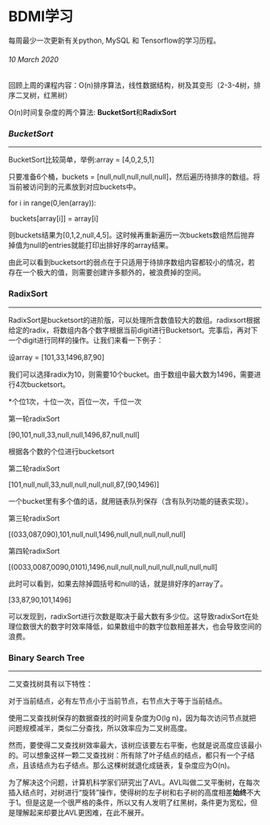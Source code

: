 # BDMI学习

每周最少一次更新有关python, MySQL 和 Tensorflow的学习历程。

###### 10 March 2020

 回顾上周的课程内容：O(n)排序算法，线性数据结构，树及其变形（2-3-4树，排序二叉树，红黑树）

O(n)时间复杂度的两个算法: **BucketSort**和**RadixSort**

### *BucketSort*

------

BucketSort比较简单，举例:array = [4,0,2,5,1]

只要准备6个桶，buckets = [null,null,null,null,null]，然后遍历待排序的数组。将当前被访问到的元素放到对应buckets中。

for i in range(0,len(array)):

​	buckets[array[i]] = array[i]

则buckets结果为[0,1,2,null,4,5]。这时候再重新遍历一次buckets数组然后抛弃掉值为null的entries就能打印出排好序的array结果。

由此可以看到bucketsort的弱点在于只适用于待排序数组内容都较小的情况，若存在一个极大的值，则需要创建许多额外的，被浪费掉的空间。



### RadixSort

------

RadixSort是bucketsort的进阶版，可以处理所含数值较大的数组。radixsort根据给定的radix，将数组内各个数字根据当前digit进行Bucketsort。完事后，再对下一个digit进行同样的操作。让我们来看一下例子：

设array = [101,33,1496,87,90]

我们可以选择radix为10，则需要10个bucket。由于数组中最大数为1496，需要进行4次bucketsort。

*个位1次，十位一次，百位一次，千位一次

第一轮radixSort

[90,101,null,33,null,null,1496,87,null,null] 

根据各个数的个位进行bucketsort

第二轮radixSort

[101,null,null,33,null,null,null,null,87,(90,1496)]

一个bucket里有多个值的话，就用链表队列保存（含有队列功能的链表实现）。

第三轮radixSort

[(033,087,090),101,null,null,1496,null,null,null,null,null]

第四轮radixSort

[(0033,0087,0090,0101),1496,null,null,null,null,null,null,null,null]

此时可以看到，如果去除掉圆括号和null的话，就是排好序的array了。

[33,87,90,101,1496]

可以发现到，radixSort进行次数是取决于最大数有多少位。这导致radixSort在处理位数很大的数字时效率降低，如果数组中的数字位数相差甚大，也会导致空间的浪费。



### Binary Search Tree

------

二叉查找树具有以下特性：

对于当前结点，必有左节点小于当前节点，右节点大于等于当前结点。

使用二叉查找树保存的数据查找的时间复杂度为O(lg n)，因为每次访问节点就把问题规模减半，类似二分查找，所以效率应为二叉树高度。

然而，要使得二叉查找树效率最大，该树应该要左右平衡，也就是说高度应该最小的。可以想象这样一颗二叉查找树：所有除了叶子结点的结点，都只有一个子结点，且该结点为右子结点。那么这棵树就退化成链表，复杂度应为O(n)。

为了解决这个问题，计算机科学家们研究出了AVL。AVL叫做二叉平衡树，在每次插入结点时，对树进行“旋转”操作，使得树的左子树和右子树的高度相差**始终**不大于1。但是这是一个很严格的条件，所以又有人发明了红黑树，条件更为宽松，但是理解起来却要比AVL更困难，在此不展开。